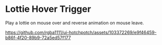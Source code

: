 # Lottie Hover Trigger

Play a lottie on mouse over and reverse animation on mouse leave.

https://github.com/rgba1111/ui-hotchpotch/assets/103372269/e9f46459-b86f-4f20-89b9-72a5ed57f177
